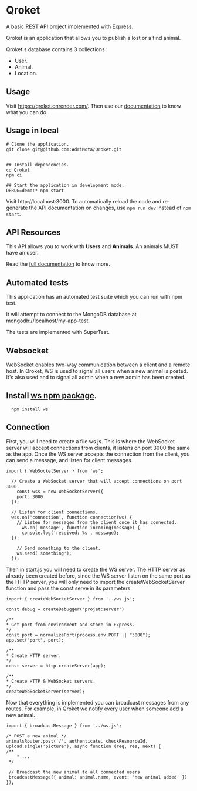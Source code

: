 # Qroket

A basic REST API project implemented with [Express](https://expressjs.com/).

Qroket is an application that allows you to publish a lost or a find animal.

Qroket's database contains 3 collections : 
- User.
- Animal.
- Location.

## Usage 
Visit https://qroket.onrender.com/. Then use our [documentation](https://qroket.onrender.com/apidoc/) to know what you can do. 

## Usage in local
```
# Clone the application.
git clone git@github.com:AdriMota/Qroket.git


## Install dependencies.
cd Qroket
npm ci

## Start the application in development mode.
DEBUG=demo:* npm start
```
Visit http://localhost:3000.
To automatically reload the code and re-generate the API documentation on changes, use `npm run dev` instead of `npm start`.

## API Resources

This API allows you to work with **Users** and **Animals**. An animals MUST have an user.

Read the [full documentation](https://qroket.onrender.com/apidoc/) to know more.
## Automated tests

This application has an automated test suite which you can run with npm test.

It will attempt to connect to the MongoDB database at mongodb://localhost/my-app-test.

The tests are implemented with SuperTest.

## Websocket 
WebSocket enables two-way communication between a client and a remote host. In Qroket, WS is used to signal all users when a new animal is posted. It's also used and to signal all admin when a new admin has been created.
## Install [ws npm package](https://www.npmjs.com/package/ws?activeTab=readme).
```
  npm install ws
```
## Connection
First, you will need to create a file ws.js. This is where the WebSocket server will accept connections from clients, it listens on port 3000 the same as the app. Once the WS server accepts the connection from the client, you can send a message, and listen for client messages.
```
import { WebSocketServer } from 'ws';
  
  // Create a WebSocket server that will accept connections on port 3000.
    const wss = new WebSocketServer({
    port: 3000
  });
  
  // Listen for client connections.
  wss.on('connection', function connection(ws) {
    // Listen for messages from the client once it has connected.
      ws.on('message', function incoming(message) {
      console.log('received: %s', message);
  });
  
    // Send something to the client.
    ws.send('something');
  });
  ```
  Then in start.js you will need to create the WS server. The HTTP server as already been created before, since the WS server listen on the same port as the HTTP server, you will only need to import the createWebSocketServer function and pass the const serve in its parameters.
  ```
  import { createWebSocketServer } from '../ws.js';

const debug = createDebugger('projet:server')

/**
 * Get port from environment and store in Express.
 */
const port = normalizePort(process.env.PORT || "3000");
app.set("port", port);

/**
 * Create HTTP server.
 */
const server = http.createServer(app);

/**
* Create HTTP & WebSocket servers.
 */
createWebSocketServer(server);
```
Now that everything is implemented you can broadcast messages from any routes. For example, in Qroket we notify every user when someone add a new animal.
```
import { broadcastMessage } from '../ws.js';

/* POST a new animal */
animalsRouter.post('/', authenticate, checkResourceId, upload.single('picture'), async function (req, res, next) {
/**
	* ...
 */
 
 // Broadcast the new animal to all connected users
 broadcastMessage({ animal: animal.name, event: 'new animal added' })
});
```
 
